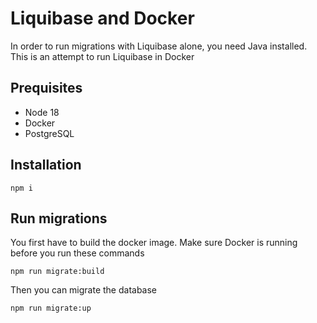 # Liquibase and Docker

In order to run migrations with Liquibase alone, you need Java installed. This is an attempt to run Liquibase in Docker

## Prequisites

- Node 18
- Docker
- PostgreSQL

## Installation

```
npm i
```

## Run migrations

You first have to build the docker image. Make sure Docker is running before you run these commands

```
npm run migrate:build
```

Then you can migrate the database

```
npm run migrate:up
```
